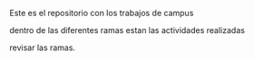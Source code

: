 Este es el repositorio con los trabajos de campus

dentro  de las diferentes ramas estan las actividades realizadas

revisar las ramas.